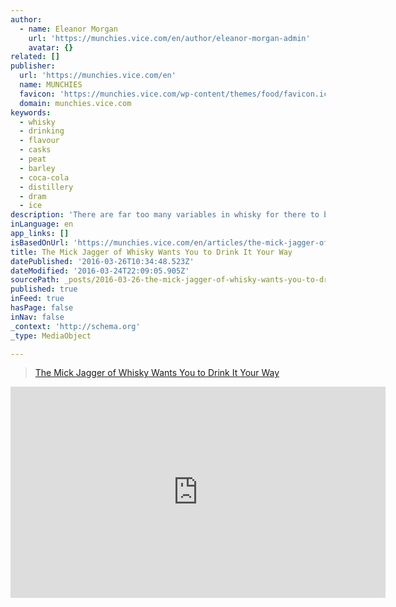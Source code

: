 ```yaml
---
author:
  - name: Eleanor Morgan
    url: 'https://munchies.vice.com/en/author/eleanor-morgan-admin'
    avatar: {}
related: []
publisher:
  url: 'https://munchies.vice.com/en'
  name: MUNCHIES
  favicon: 'https://munchies.vice.com/wp-content/themes/food/favicon.ico'
  domain: munchies.vice.com
keywords:
  - whisky
  - drinking
  - flavour
  - casks
  - peat
  - barley
  - coca-cola
  - distillery
  - dram
  - ice
description: 'There are far too many variables in whisky for there to be a "right" way to drink it.'
inLanguage: en
app_links: []
isBasedOnUrl: 'https://munchies.vice.com/en/articles/the-mick-jagger-of-whisky-wants-you-to-drink-it-your-way'
title: The Mick Jagger of Whisky Wants You to Drink It Your Way
datePublished: '2016-03-26T10:34:48.523Z'
dateModified: '2016-03-24T22:09:05.905Z'
sourcePath: _posts/2016-03-26-the-mick-jagger-of-whisky-wants-you-to-drink-it-your-way.md
published: true
inFeed: true
hasPage: false
inNav: false
_context: 'http://schema.org'
_type: MediaObject

---
```

> [The Mick Jagger of Whisky Wants You to Drink It Your Way][0]

<iframe src="https://munchies.vice.com/en/articles/the-mick-jagger-of-whisky-wants-you-to-drink-it-your-way/embed" width="600" height="338" title="Embedded WordPress Post" frameborder="0" scrolling="no" style=""></iframe>



[0]: https://munchies.vice.com/en/articles/the-mick-jagger-of-whisky-wants-you-to-drink-it-your-way